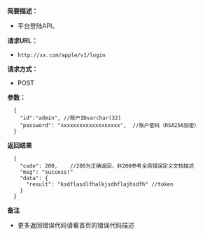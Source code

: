 **简要描述：**

- 平台登陆API。

**请求URL：**
- ` http://xx.com/apple/v1/login `

**请求方式：**
- POST

**参数：**
```
  {
    "id":"admin", //账户IDvarchar(32)
    "password": "xxxxxxxxxxxxxxxxxxx",  //账户密码（RSA256加密）
  }
```


**返回结果**

``` 
  {
    "code": 200,    //200为正确返回，非200参考全局错误定义文档描述
    "msg": "success!"
    "data": {
      "result": "ksdflasdlfhalkjsdhflajhsdfh" //token
    }
  }
```

**备注**

- 更多返回错误代码请看首页的错误代码描述